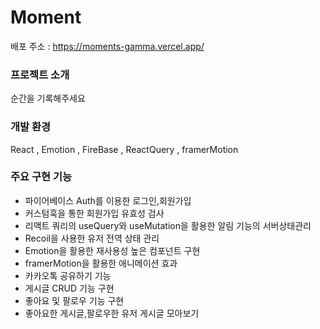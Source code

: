 # Moment

배포 주소 : <https://moments-gamma.vercel.app/>

### 프로젝트 소개

순간을 기록해주세요

### 개발 환경

React , Emotion , FireBase , ReactQuery , framerMotion

### 주요 구현 기능

- 파이어베이스 Auth를 이용한 로그인,회원가입
- 커스텀훅을 통한 회원가입 유효성 검사
- 리액트 쿼리의 useQuery와 useMutation을 활용한 알림 기능의 서버상태관리
- Recoil을 사용한 유저 전역 상태 관리
- Emotion을 활용한 재사용성 높은 컴포넌트 구현
- framerMotion을 활용한 애니메이션 효과
- 카카오톡 공유하기 기능
- 게시글 CRUD 기능 구현
- 좋아요 및 팔로우 기능 구현
- 좋아요한 게시글,팔로우한 유저 게시글 모아보기
